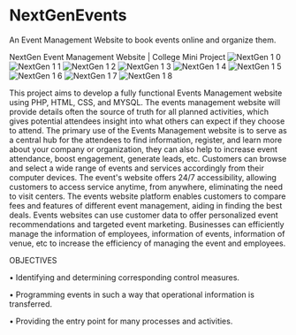 # NextGenEvents
An Event Management Website to book events online and organize them.

NextGen Event Management Website | College Mini Project
![NextGen 1 0](https://github.com/ChrisJoeT/NextGenEvents/assets/94181368/69ea33f4-f392-41e2-9ea8-7ae3f3d5cf9f)
![NextGen 1 1](https://github.com/ChrisJoeT/NextGenEvents/assets/94181368/bf1e88e5-a6cb-4984-8c27-1e2ac7e303df)
![NextGen 1 2](https://github.com/ChrisJoeT/NextGenEvents/assets/94181368/d98e16f7-a235-4f0c-96ec-172c7b79a4bd)
![NextGen 1 3](https://github.com/ChrisJoeT/NextGenEvents/assets/94181368/000e7c6b-160e-47bc-99b0-bf5b69319987)
![NextGen 1 4](https://github.com/ChrisJoeT/NextGenEvents/assets/94181368/5da6009d-2e25-4c11-bee8-bc802806bc49)
![NextGen 1 5](https://github.com/ChrisJoeT/NextGenEvents/assets/94181368/bda60dd1-bb6b-4062-8d55-04e72c8da0cf)
![NextGen 1 6](https://github.com/ChrisJoeT/NextGenEvents/assets/94181368/a6082639-84b5-4d86-83f2-b6889ce865ae)
![NextGen 1 7](https://github.com/ChrisJoeT/NextGenEvents/assets/94181368/329fa8b4-9f60-43a0-9c10-91920714251e)
![NextGen 1 8](https://github.com/ChrisJoeT/NextGenEvents/assets/94181368/557536e3-f7a4-41d8-a5ce-0c65a18e64b5)

This project aims to develop a fully functional Events Management website using PHP, HTML, CSS, and MYSQL. The events management website will provide details often the source of truth for all planned activities, which gives potential attendees insight into what others can expect if they choose to attend.
The primary use of the Events Management website is to serve as a central hub for the attendees to find information, register, and learn more about your company or organization, they can also help to increase event attendance, boost engagement, generate leads, etc. Customers can browse and select a wide range of events and services accordingly from their computer devices. The event's website offers 24/7 accessibility, allowing customers to access service anytime, from anywhere, eliminating the need to visit centers.
The events website platform enables customers to compare fees and features of different event management, aiding in finding the best deals. Events websites can use customer data to offer personalized event recommendations and targeted event marketing.
Businesses can efficiently manage the information of employees, information of events, information of venue, etc to increase the efficiency of managing the event and employees.

OBJECTIVES

• Identifying and determining corresponding control measures.

• Programming events in such a way that operational information is transferred.

• Providing the entry point for many processes and activities.
